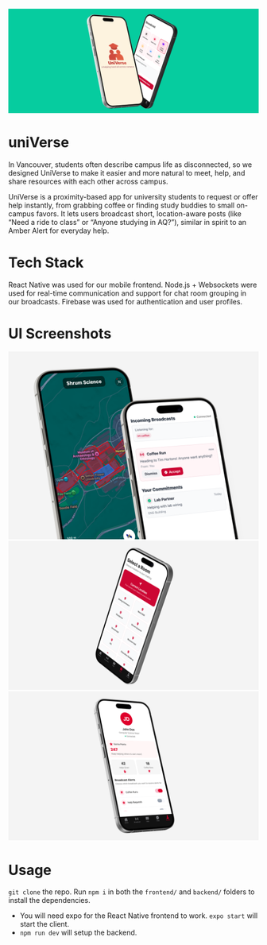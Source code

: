 ![uniVerse](./docs/4.png)

# uniVerse

In Vancouver, students often describe campus life as disconnected, so we designed UniVerse to make it easier and more natural to meet, help, and share resources with each other across campus. 

UniVerse is a proximity-based app for university students to request or offer help instantly, from grabbing coffee or finding study buddies to small on-campus favors. It lets users broadcast short, location-aware posts (like “Need a ride to class” or “Anyone studying in AQ?”), similar in spirit to an Amber Alert for everyday help. 

# Tech Stack

React Native was used for our mobile frontend. Node.js + Websockets were used for real-time communication and support for chat room grouping in our broadcasts. Firebase was used for authentication and user profiles.

# UI Screenshots

![uniVerse](./docs/1.png)
![uniVerse](./docs/2.png)
![uniVerse](./docs/3.png)

# Usage

```git clone``` the repo. Run ```npm i``` in both the ```frontend/``` and ```backend/``` folders to install the dependencies.
- You will need expo for the React Native frontend to work. ```expo start``` will start the client.
- ```npm run dev``` will setup the backend.
